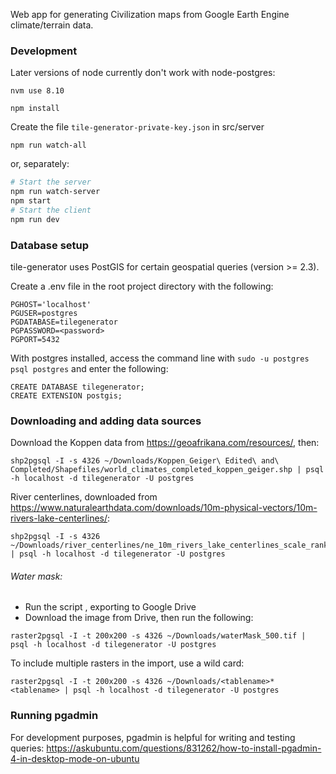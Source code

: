 Web app for generating Civilization maps from Google Earth Engine climate/terrain data.

### Development

Later versions of node currently don't work with node-postgres:

```
nvm use 8.10
```

```
npm install
```

Create the file `tile-generator-private-key.json` in src/server

```
npm run watch-all
```

or, separately:

```sh
# Start the server
npm run watch-server
npm start
# Start the client
npm run dev
```

### Database setup

tile-generator uses PostGIS for certain geospatial queries (version >= 2.3).

Create a .env file in the root project directory with the following:

```
PGHOST='localhost'
PGUSER=postgres
PGDATABASE=tilegenerator
PGPASSWORD=<password>
PGPORT=5432
```

With postgres installed, access the command line with `sudo -u postgres psql postgres` and enter the following:

```
CREATE DATABASE tilegenerator;
CREATE EXTENSION postgis;
```

### Downloading and adding data sources

Download the Koppen data from https://geoafrikana.com/resources/, then:

```
shp2pgsql -I -s 4326 ~/Downloads/Koppen_Geiger\ Edited\ and\ Completed/Shapefiles/world_climates_completed_koppen_geiger.shp | psql -h localhost -d tilegenerator -U postgres
```

River centerlines, downloaded from https://www.naturalearthdata.com/downloads/10m-physical-vectors/10m-rivers-lake-centerlines/:

```
shp2pgsql -I -s 4326 ~/Downloads/river_centerlines/ne_10m_rivers_lake_centerlines_scale_rank.shp | psql -h localhost -d tilegenerator -U postgres
```

###### Water mask:

- Run the script [](https://code.earthengine.google.com/67d5310441e9d02d8e630167d87f5070), exporting to Google Drive
- Download the image from Drive, then run the following:

```
raster2pgsql -I -t 200x200 -s 4326 ~/Downloads/waterMask_500.tif | psql -h localhost -d tilegenerator -U postgres
```

To include multiple rasters in the import, use a wild card:

```
raster2pgsql -I -t 200x200 -s 4326 ~/Downloads/<tablename>* <tablename> | psql -h localhost -d tilegenerator -U postgres
```

### Running pgadmin

For development purposes, pgadmin is helpful for writing and testing queries:
https://askubuntu.com/questions/831262/how-to-install-pgadmin-4-in-desktop-mode-on-ubuntu
